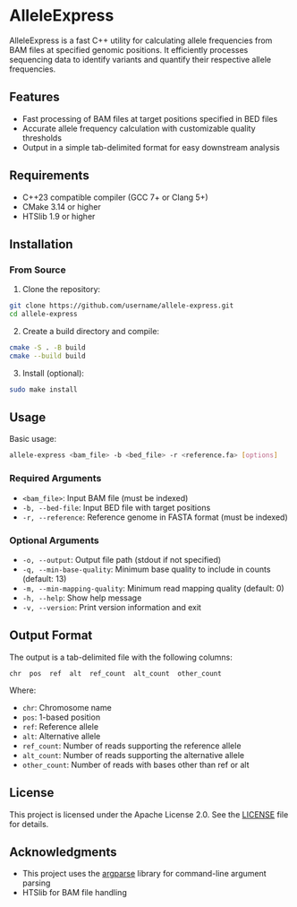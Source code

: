 # AlleleExpress

AlleleExpress is a fast C++ utility for calculating allele frequencies from BAM files at specified genomic positions. It efficiently processes sequencing data to identify variants and quantify their respective allele frequencies.

## Features

- Fast processing of BAM files at target positions specified in BED files
- Accurate allele frequency calculation with customizable quality thresholds
- Output in a simple tab-delimited format for easy downstream analysis

## Requirements

- C++23 compatible compiler (GCC 7+ or Clang 5+)
- CMake 3.14 or higher
- HTSlib 1.9 or higher

## Installation

### From Source

1. Clone the repository:

```bash
git clone https://github.com/username/allele-express.git
cd allele-express
```

2. Create a build directory and compile:

```bash
cmake -S . -B build
cmake --build build
```

3. Install (optional):

```bash
sudo make install
```

## Usage

Basic usage:

```bash
allele-express <bam_file> -b <bed_file> -r <reference.fa> [options]
```

### Required Arguments

- `<bam_file>`: Input BAM file (must be indexed)
- `-b, --bed-file`: Input BED file with target positions
- `-r, --reference`: Reference genome in FASTA format (must be indexed)

### Optional Arguments

- `-o, --output`: Output file path (stdout if not specified)
- `-q, --min-base-quality`: Minimum base quality to include in counts (default: 13)
- `-m, --min-mapping-quality`: Minimum read mapping quality (default: 0)
- `-h, --help`: Show help message
- `-v, --version`: Print version information and exit

## Output Format

The output is a tab-delimited file with the following columns:

```
chr  pos  ref  alt  ref_count  alt_count  other_count
```

Where:
- `chr`: Chromosome name
- `pos`: 1-based position
- `ref`: Reference allele
- `alt`: Alternative allele
- `ref_count`: Number of reads supporting the reference allele
- `alt_count`: Number of reads supporting the alternative allele
- `other_count`: Number of reads with bases other than ref or alt

## License

This project is licensed under the Apache License 2.0. See the [LICENSE](LICENSE) file for details.

## Acknowledgments

- This project uses the [argparse](https://github.com/p-ranav/argparse) library for command-line argument parsing
- HTSlib for BAM file handling
